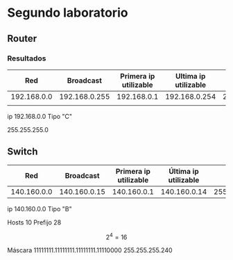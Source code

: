 # Segundo laboratorio
## Router
### Resultados

| Red         | Broadcast     | Primera ip utilizable | Ultima ip utilizable | Máscara       | Prefijo |
| ----------- | ------------- | --------------------- | -------------------- | ------------- | ------- |
| 192.168.0.0 | 192.168.0.255 | 192.168.0.1           | 192.168.0.254        | 255.255.255.0 | 24      |
|             |               |                       |                      |               |         |


ip
192.168.0.0
Tipo "C"

255.255.255.0

## Switch

| Red         | Broadcast    | Primera ip utilizable | Última ip utilizable | Máscara         | Prefijo |
| ----------- | ------------ | --------------------- | -------------------- | --------------- | ------- |
| 140.160.0.0 | 140.160.0.15 | 140.160.0.1           | 140.160.0.14         | 255.255.255.240 | 20      |
ip
140.160.0.0
Tipo "B"

Hosts 10
Prefijo 28

$$
2^4 = 16
$$

Máscara 
11111111.11111111.11111111.11110000
255.255.255.240
